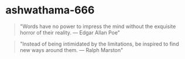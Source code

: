# ashwathama-666
> "Words have no power to impress the mind without the exquisite horror of their reality. — Edgar Allan Poe"

> "Instead of being intimidated by the limitations, be inspired to find new ways around them. — Ralph Marston"
